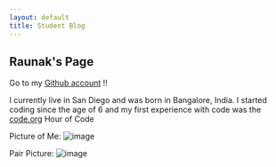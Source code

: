 ```yaml
---
layout: default
title: Student Blog
---
```


## Raunak's Page

Go to my [Github account](https://github.com/raunak2007) !!

I currently live in San Diego and was born in Bangalore, India. I started coding since the age of 6 and my first experience with code was the [code.org](code.org) Hour of Code

Picture of Me:
![image](https://github.com/raunak2007/csa-pages/assets/41299387/65d35b24-2dd7-42e1-808d-9a342e7c6613)

Pair Picture:
![image](https://github.com/raunak2007/csa-pages/assets/41299387/ddc84408-6a1c-4840-a9f3-d78cdad01565)

